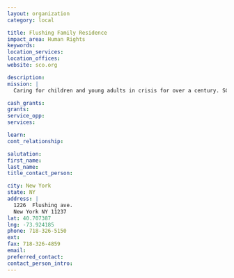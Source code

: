 ```yaml
---
layout: organization
category: local

title: Flushing Family Residence
impact_area: Human Rights
keywords: 
location_services: 
location_offices: 
website: sco.org

description: 
mission: |
  Caring for children and young adults in crisis for over a century. SCO Family of Services works with those most vulnerable to overcome the devastating impact of poverty, neglect, abuse, and developmental and mental challenges, as they strive for a brighter, more independent future. A nonprofit agency, SCO Family of Services strengthens the foundation of families in need throughout the New York metropolitan area. Offering a continuum of care, SCO Family of Services meets the unique needs of each individual through our broad array of leading and innovative community based programs.

cash_grants: 
grants: 
service_opp: 
services: 

learn: 
cont_relationship: 

salutation: 
first_name: 
last_name: 
title_contact_person: 

city: New York
state: NY
address: |
  1226  Flushing ave.  
  New York NY 11237
lat: 40.707387
lng: -73.924185
phone: 718-326-5150
ext: 
fax: 718-326-4859
email: 
preferred_contact: 
contact_person_intro: 
---
```

